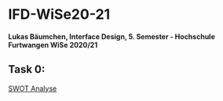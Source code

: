 # IFD-WiSe20-21
<h4>Lukas Bäumchen, Interface Design, 5. Semester - Hochschule Furtwangen WiSe 2020/21</h3>

<h2>Task 0:</h2> 
<a href="https://github.com/baeumche/IFD-WiSe20-21/blob/main/Aufgabe_00/Aufgabe_0.png">SWOT Analyse</a>
